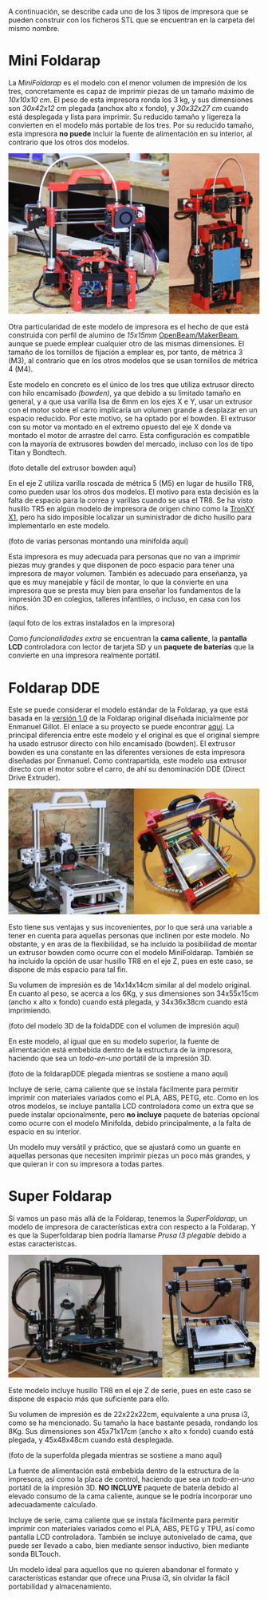 A continuación, se describe cada uno de los 3 tipos de impresora que se pueden construir con los ficheros STL que se encuentran en la carpeta del mismo nombre.

# Mini Foldarap

La _MiniFoldarap_ es el modelo con el menor volumen de impresión de los tres, concretamente es capaz de imprimir piezas de un tamaño máximo de _10x10x10 cm_. El peso de esta impresora ronda los 3 kg, y sus dimensiones son _30x42x12 cm_ plegada (anchox alto x fondo), y _30x32x27 cm_ cuando está desplegada y lista para imprimir. Su reducido tamaño y ligereza la convierten en el modelo más portable de los tres. Por su reducido tamaño, esta impresora **no puede** incluir la fuente de alimentación en su interior, al contrario que los otros dos modelos.

![Mini Foldarap](pics/minifolda_03.jpg)

Otra particularidad de este modelo de impresora es el hecho de que está construida con perfil de alumino de _15x15mm_ [OpenBeam/MakerBeam](https://www.makerbeam.com/), aunque se puede emplear cualquier otro de las mismas dimensiones. El tamaño de los tornillos de fijación a emplear es, por tanto, de métrica 3 (M3), al contrario que en los otros modelos que se usan tornillos de métrica 4 (M4).

Este modelo en concreto es el único de los tres que utiliza extrusor directo con hilo encamisado _(bowden)_, ya que debido a su limitado tamaño en general, y a que usa varilla lisa de 6mm en los ejes X e Y, usar un extrusor con el motor sobre el carro implicaría un volumen grande a desplazar en un espacio reducido. Por este motivo, se ha optado por el bowden. El extrusor con su motor va montado en el extremo opuesto del eje X donde va montado el motor de arrastre del carro. Esta configuración es compatible con la mayoría de extrusores bowden del mercado, incluso con los de tipo Titan y Bondtech.

(foto detalle del extrusor bowden aquí)

En el eje Z utiliza varilla roscada de métrica 5 (M5) en lugar de husillo TR8, como pueden usar los otros dos modelos. El motivo para esta decisión es la falta de espacio para la correa y varillas cuando se usa el TR8. Se ha visto husillo TR5 en algún modelo de impresora de origen chino como la [TronXY X1](http://www.tronxy.com/x-series/tronxy-x1.html), pero ha sido imposible localizar un suministrador de dicho husillo para implementarlo en este modelo.

(foto de varias personas montando una minifolda aquí)

Esta impresora es muy adecuada para personas que no van a imprimir piezas muy grandes y que disponen de poco espacio para tener una impresora de mayor volumen. También es adecuado para enseñanza, ya que es muy manejable y fácil de montar, lo que la convierte en una impresora que se presta muy bien para enseñar los fundamentos de la impresión 3D en colegios, talleres infantiles, o incluso, en casa con los niños.

(aquí foto de los extras instalados en la impresora)

Como _funcionalidades extra_ se encuentran la **cama caliente**, la **pantalla LCD** controladora con lector de tarjeta SD y un **paquete de baterías** que la convierte en una impresora realmente portátil.


# Foldarap DDE

Este se puede considerar el modelo estándar de la Foldarap, ya que está basada en la [versión 1.0](https://reprap.org/wiki/FoldaRap#FoldaRap_1.0) de la Foldarap original diseñada inicialmente por Enmanuel Gillot. El enlace a su proyecto se puede encontrar [aquí](https://reprap.org/wiki/FoldaRap). La principal diferencia entre este modelo y el original es que el original siempre ha usado estrusor directo con hilo encamisado (bowden). El extrusor bowden es una constante en las diferentes versiones de esta impresora diseñadas por Enmanuel. Como contrapartida, este modelo usa extrusor directo con el motor sobre el carro, de ahí su denominación DDE (Direct Drive Extruder).

![Foldarap DDE vs Foldarap Original v1.0](pics/foldaDDEvsOTA.jpg)

Esto tiene sus ventajas y sus incovenientes, por lo que será una variable a tener en cuenta para aquellas personas que inclinen por este modelo. No obstante, y en aras de la flexibilidad, se ha incluido la posibilidad de montar un extrusor bowden como ocurre con el modelo MiniFoldarap. También se ha incluido la opción de usar husillo TR8 en el eje Z, pues en este caso, se dispone de más espacio para tal fin.

Su volumen de impresión es de 14x14x14cm similar al del modelo original. En cuanto al peso, se acerca a los 6Kg, y sus dimensiones son 34x55x15cm (ancho x alto x fondo) cuando está plegada, y 34x36x38cm cuando está imprimiendo.

(foto del modelo 3D de la foldaDDE con el volumen de impresión aquí)

En este modelo, al igual que en su modelo superior, la fuente de alimentación está embebida dentro de la estructura de la impresora, haciendo que sea un _todo-en-uno_ portátil de la impresión 3D. 

(foto de la foldarapDDE plegada mientras se sostiene a mano aquí)

Incluye de serie, cama caliente que se instala fácilmente para permitir imprimir con materiales variados como el PLA, ABS, PETG, etc. Como en los otros modelos, se incluye pantalla LCD controladora como un extra que se puede instalar opcionalmente, pero **no incluye** paquete de baterías opcional como ocurre con el modelo Minifolda, debido principalmente, a la falta de espacio en su interior.

Un modelo muy versátil y práctico, que se ajustará como un guante en aquellas personas que necesiten imprimir piezas un poco más grandes, y que quieran ir con su impresora a todas partes.


# Super Foldarap

Si vamos un paso más allá de la Foldarap, tenemos la _SuperFoldarap_, un modelo de impresora de características extra con respecto a la Foldarap. Y es que la Superfoldarap bien podría llamarse _Prusa I3 plegable_ debido a estas característcas.

![Prusa i3 vs SuperFoldarap](pics/pi3vssuperfolda.jpg)

Este modelo incluye husillo TR8 en el eje Z de serie, pues en este caso se dispone de espacio más que suficiente para ello.

Su volumen de impresión es de 22x22x22cm, equivalente a una prusa i3, como se ha mencionado. Su tamaño la hace bastante pesada, rondando los 8Kg. Sus dimensiones son 45x71x17cm (ancho x alto x fondo) cuando está plegada, y 45x48x48cm cuando está desplegada.

(foto de la superfolda plegada mientras se sostiene a mano aquí)

La fuente de alimentación está embebida dentro de la estructura de la impresora, así como la placa de control, haciendo que sea un _todo-en-uno_ portátil de la impresión 3D. **NO INCLUYE** paquete de batería debido al elevado consumo de la cama caliente, aunque se le podría incorporar uno adecuadamente calculado.

Incluye de serie, cama caliente que se instala fácilmente para permitir imprimir con materiales variados como el PLA, ABS, PETG y TPU, así como pantalla LCD controladora. También se incluye autonivelado de cama, que puede ser llevado a cabo, bien mediante sensor inductivo, bien mediante sonda BLTouch.

Un modelo ideal para aquellos que no quieren abandonar el formato y características estandar que ofrece una Prusa i3, sin olvidar la fácil portabilidad y almacenamiento.